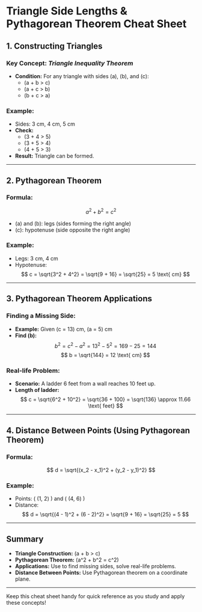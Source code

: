  # Triangle Side Lengths & Pythagorean Theorem Cheat Sheet

## **1. Constructing Triangles**

### **Key Concept:** *Triangle Inequality Theorem*
- **Condition:** For any triangle with sides \(a\), \(b\), and \(c\):
  - \(a + b > c\)
  - \(a + c > b\)
  - \(b + c > a\)

### **Example:**
- Sides: 3 cm, 4 cm, 5 cm
- **Check:**
  - \(3 + 4 > 5\)
  - \(3 + 5 > 4\)
  - \(4 + 5 > 3\)
- **Result:** Triangle can be formed.

---

## **2. Pythagorean Theorem**

### **Formula:**
$$
a^2 + b^2 = c^2
$$
- \(a\) and \(b\): legs (sides forming the right angle)
- \(c\): hypotenuse (side opposite the right angle)

### **Example:**
- Legs: 3 cm, 4 cm
- Hypotenuse: 
$$
c = \sqrt{3^2 + 4^2} = \sqrt{9 + 16} = \sqrt{25} = 5 \text{ cm}
$$

---

## **3. Pythagorean Theorem Applications**

### **Finding a Missing Side:**
- **Example:** Given \(c = 13\) cm, \(a = 5\) cm
- **Find \(b\):**
$$
b^2 = c^2 - a^2 = 13^2 - 5^2 = 169 - 25 = 144
$$
$$
b = \sqrt{144} = 12 \text{ cm}
$$

### **Real-life Problem:**
- **Scenario:** A ladder 6 feet from a wall reaches 10 feet up.
- **Length of ladder:** 
$$
c = \sqrt{6^2 + 10^2} = \sqrt{36 + 100} = \sqrt{136} \approx 11.66 \text{ feet}
$$

---

## **4. Distance Between Points (Using Pythagorean Theorem)**

### **Formula:**
$$
d = \sqrt{(x_2 - x_1)^2 + (y_2 - y_1)^2}
$$

### **Example:**
- Points: \( (1, 2) \) and \( (4, 6) \)
- Distance: 
$$
d = \sqrt{(4 - 1)^2 + (6 - 2)^2} = \sqrt{9 + 16} = \sqrt{25} = 5
$$

---

## **Summary**
- **Triangle Construction:** \(a + b > c\)
- **Pythagorean Theorem:** \(a^2 + b^2 = c^2\)
- **Applications:** Use to find missing sides, solve real-life problems.
- **Distance Between Points:** Use Pythagorean theorem on a coordinate plane.

---

Keep this cheat sheet handy for quick reference as you study and apply these concepts!
